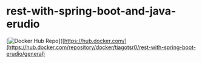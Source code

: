 # rest-with-spring-boot-and-java-erudio
[![Docker Hub Repo](https://img.shields.io/docker/pulls/tiagotsr0/rest-with-spring-boot-and-java-erudio.svg)]([https://hub.docker.com/](https://hub.docker.com/repository/docker/tiagotsr0/rest-with-spring-boot-erudio/general)

